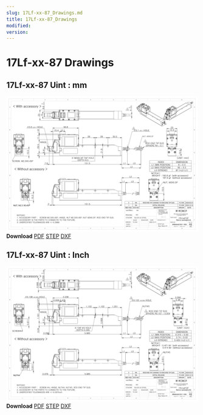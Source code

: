 ```yaml
---
slug: 17Lf-xx-87_Drawings.md
title: 17Lf-xx-87_Drawings
modified: 
version:
---
```

# 17Lf-xx-87 Drawings
## 17Lf-xx-87 Uint : mm
![17Lf-xx-90 Drawing](./data/ENG-17Lf-xxF-87-Sevo-Seriesmm_Rev02_20250523.png)  
**Download** <a class="downloadbtn" href="./data/ENG-17Lf-xxF-87-Sevo-Seriesmm_Rev02_20250523.pdf" download>PDF</a> <a class="downloadbtn" href="./data/17Lf-xxxxx-87-Servo-Series_Rev02_20250523.step" download>STEP</a> <a class="downloadbtn" href="./data/17Lf-xxxxx-87-Servo-Seriesmm_Rev02_20250523.DXF" download>DXF</a>
## 17Lf-xx-87 Uint : Inch
![17Lf-xx-87 Drawing](./data/ENG-17Lf-xxF-87-Sevo-Seriesinch_Rev02_20250523.png)  
**Download** <a class="downloadbtn" href="./data/17Lf-xxxxx-87-Servo-Seriesinch_Rev02_20250523.pdf" download>PDF</a> <a class="downloadbtn" href="./data/17Lf-xxxxx-87-Servo-Series_Rev02_20250523.step" download>STEP</a> <a class="downloadbtn" href="./data/17Lf-xxxxx-87-Servo-Seriesinch_Rev02_20250523.DXF" download>DXF</a>
